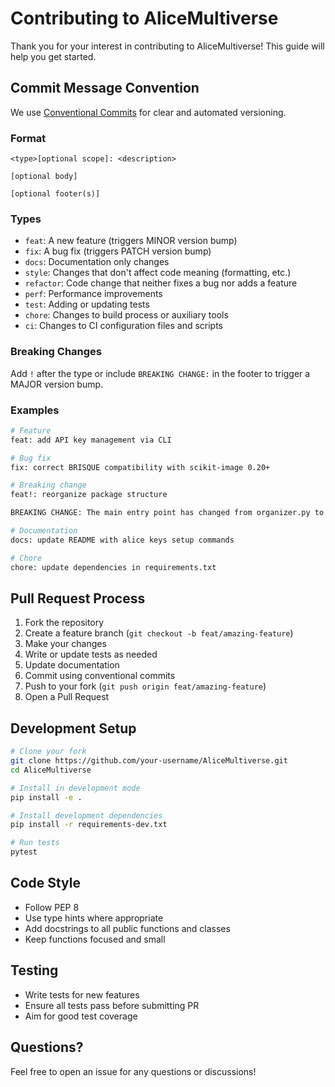 # Contributing to AliceMultiverse

Thank you for your interest in contributing to AliceMultiverse! This guide will help you get started.

## Commit Message Convention

We use [Conventional Commits](https://www.conventionalcommits.org/) for clear and automated versioning.

### Format

```
<type>[optional scope]: <description>

[optional body]

[optional footer(s)]
```

### Types

- `feat`: A new feature (triggers MINOR version bump)
- `fix`: A bug fix (triggers PATCH version bump)
- `docs`: Documentation only changes
- `style`: Changes that don't affect code meaning (formatting, etc.)
- `refactor`: Code change that neither fixes a bug nor adds a feature
- `perf`: Performance improvements
- `test`: Adding or updating tests
- `chore`: Changes to build process or auxiliary tools
- `ci`: Changes to CI configuration files and scripts

### Breaking Changes

Add `!` after the type or include `BREAKING CHANGE:` in the footer to trigger a MAJOR version bump.

### Examples

```bash
# Feature
feat: add API key management via CLI

# Bug fix
fix: correct BRISQUE compatibility with scikit-image 0.20+

# Breaking change
feat!: reorganize package structure

BREAKING CHANGE: The main entry point has changed from organizer.py to alice command

# Documentation
docs: update README with alice keys setup commands

# Chore
chore: update dependencies in requirements.txt
```

## Pull Request Process

1. Fork the repository
2. Create a feature branch (`git checkout -b feat/amazing-feature`)
3. Make your changes
4. Write or update tests as needed
5. Update documentation
6. Commit using conventional commits
7. Push to your fork (`git push origin feat/amazing-feature`)
8. Open a Pull Request

## Development Setup

```bash
# Clone your fork
git clone https://github.com/your-username/AliceMultiverse.git
cd AliceMultiverse

# Install in development mode
pip install -e .

# Install development dependencies
pip install -r requirements-dev.txt

# Run tests
pytest
```

## Code Style

- Follow PEP 8
- Use type hints where appropriate
- Add docstrings to all public functions and classes
- Keep functions focused and small

## Testing

- Write tests for new features
- Ensure all tests pass before submitting PR
- Aim for good test coverage

## Questions?

Feel free to open an issue for any questions or discussions!